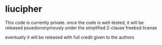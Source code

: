 # liucipher
This code is currently private. once the code is well-tested, it will be released psuedononymously under the simplified 2-clause freebsd license

eventually it will be released with full credit given to the authors
